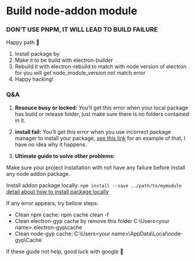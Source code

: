 # Build node-addon module

### DON’T USE PNPM, IT WILL LEAD TO BUILD FAILURE

Happy path 🤪

1. Install package by <your package manager>
2. Make it to be build with electron-builder
3. Rebuild it with electron-rebuild to match with node version of electron for you will get node_module_version not match error
4. Happy hacking!

### Q&A

1. **Resouce busy or locked:** You’ll get this error when your local package has build or release folder, just make sure there is no folders contained in it.

1. **<your package manager> install fail:** You’ll get this error when you use incorrect package manager to install your package, [see this link](https://github.com/pnpm/pnpm/issues/2135) for an example of that, I have no idea why it happens.

1. **Ultimate guide to solve other problems:**

Make sure your project installation with <your package manager> not have any failure before install any node addon package.

Install addon package locally: `npm install --save ../path/to/mymodule` [detail about how to install package locally](https://stackoverflow.com/questions/15806241/how-to-specify-local-modules-as-npm-package-dependencies)

If any error appears, try bellow steps:

- Clean npm cache: npm cache clean -f
- Clean electron-gyp cache by remove this folder C:\Users\<your name>\.electron-gyp\cache
- Clean node-gyp cache: C:\Users\<your name>\AppData\Local\node-gyp\Cache

If these guide not help, good luck with google 🙏
